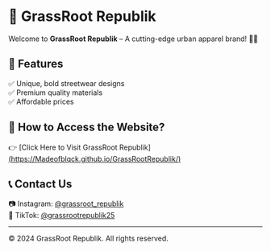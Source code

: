 # 🌿 GrassRoot Republik

Welcome to **GrassRoot Republik** – A cutting-edge urban apparel brand! 👕🔥

## 📌 Features
✅ Unique, bold streetwear designs  
✅ Premium quality materials  
✅ Affordable prices  

## 🚀 How to Access the Website?
👉 [Click Here to Visit GrassRoot Republik][(https://Madeofblqck.github.io/GrassRootRepublik/)](https://sage-tartufo-5e4ed3.netlify.app/)


## 📞 Contact Us
📷 Instagram: [@grassroot_republik](https://www.instagram.com/grassroot_republik/)  
🎵 TikTok: [@grassrootrepublik25](https://www.tiktok.com/@grassrootrepublik25)  

---
© 2024 GrassRoot Republik. All rights reserved.
